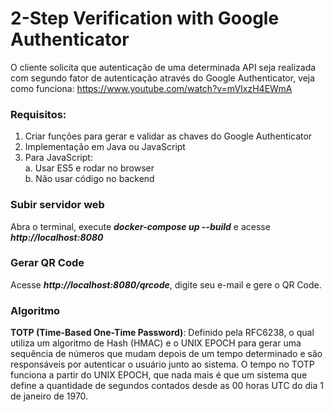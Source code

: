 # 2-Step Verification with Google Authenticator

O cliente solicita que autenticação de uma determinada API seja realizada com segundo fator de autenticação através do Google Authenticator, veja como funciona: https://www.youtube.com/watch?v=mVIxzH4EWmA

### Requisitos:

1. Criar funções para gerar e validar as chaves do Google Authenticator
2. Implementação em Java ou JavaScript
3. Para JavaScript:  
  a. Usar ES5 e rodar no browser  
  b. Não usar código no backend

### Subir servidor web
Abra o terminal, execute ***docker-compose up --build*** e acesse ***http://localhost:8080***

### Gerar QR Code
Acesse ***http://localhost:8080/qrcode***, digite seu e-mail e gere o QR Code.

### Algoritmo
**TOTP (Time-Based One-Time Password)**: Definido pela RFC6238, o qual utiliza um algoritmo de Hash (HMAC) e o UNIX EPOCH para gerar uma sequência de números que mudam depois de um tempo determinado e são responsáveis por autenticar o usuário junto ao sistema. O tempo no TOTP funciona a partir do UNIX EPOCH, que nada mais é que um sistema que define a quantidade de segundos contados desde as 00 horas UTC do dia 1 de janeiro de 1970.
